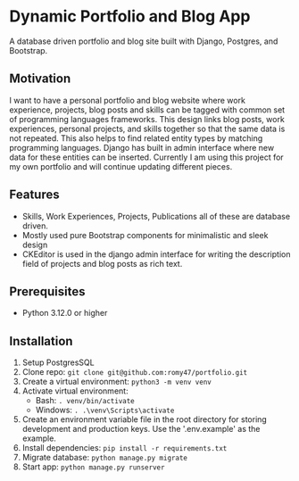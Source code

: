 # Dynamic Portfolio and Blog App
A database driven portfolio and blog site built with Django, Postgres, and Bootstrap.

## Motivation
I want to have a personal portfolio and blog website where work experience, projects, blog posts and skills can be tagged with common set of programming languages frameworks. This design links blog posts, work experiences, personal projects, and skills together so that the same data is not repeated. This also helps to find related entity types by matching programming languages. Django has built in admin interface where new data for these entities can be inserted. Currently I am using this project for my own portfolio and will continue updating different pieces.

## Features
- Skills, Work Experiences, Projects, Publications all of these are database driven.
- Mostly used pure Bootstrap components for minimalistic and sleek design
- CKEditor is used in the django admin interface for writing the description field of projects and blog posts as rich text.

## Prerequisites
- Python 3.12.0 or higher

## Installation
1. Setup PostgresSQL
2. Clone repo: `git clone git@github.com:romy47/portfolio.git`
3. Create a virtual environment: `python3 -m venv venv`
4. Activate virtual environment:
    - Bash: `. venv/bin/activate`
    - Windows: `. .\venv\Scripts\activate`
5. Create an environment variable file in the root directory for storing development and production keys. Use the '.env.example' as the example.
6. Install dependencies: `pip install -r requirements.txt`
7. Migrate database: `python manage.py migrate`
8. Start app: `python manage.py runserver`

